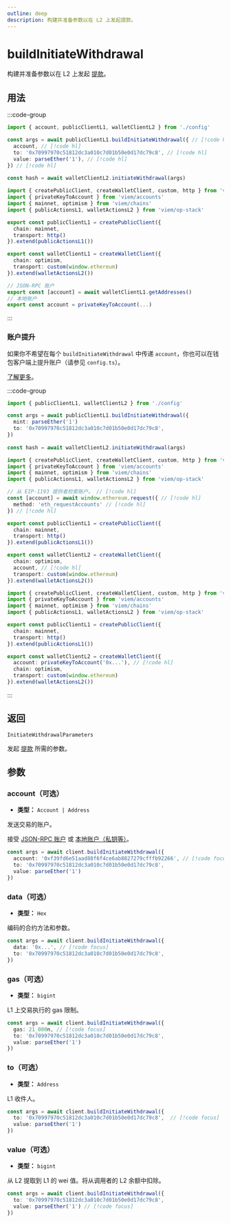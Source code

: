 ```yaml
---
outline: deep
description: 构建并准备参数以在 L2 上发起提款。
---
```


# buildInitiateWithdrawal

构建并准备参数以在 L2 上发起 [提款](https://community.optimism.io/docs/protocol/withdrawal-flow/#withdrawal-initiating-transaction)。

## 用法

:::code-group

```ts [example.ts]
import { account, publicClientL1, walletClientL2 } from './config'

const args = await publicClientL1.buildInitiateWithdrawal({ // [!code hl]
  account, // [!code hl]
  to: '0x70997970c51812dc3a010c7d01b50e0d17dc79c8', // [!code hl]
  value: parseEther('1'), // [!code hl]
}) // [!code hl]
 
const hash = await walletClientL2.initiateWithdrawal(args)
```

```ts [config.ts]
import { createPublicClient, createWalletClient, custom, http } from 'viem'
import { privateKeyToAccount } from 'viem/accounts'
import { mainnet, optimism } from 'viem/chains'
import { publicActionsL1, walletActionsL2 } from 'viem/op-stack'

export const publicClientL1 = createPublicClient({
  chain: mainnet,
  transport: http()
}).extend(publicActionsL1())

export const walletClientL1 = createWalletClient({
  chain: optimism,
  transport: custom(window.ethereum)
}).extend(walletActionsL2())

// JSON-RPC 账户
export const [account] = await walletClientL1.getAddresses()
// 本地账户
export const account = privateKeyToAccount(...)
```

:::


### 账户提升

如果你不希望在每个 `buildInitiateWithdrawal` 中传递 `account`，你也可以在钱包客户端上提升账户（请参见 `config.ts`）。

[了解更多](/docs/clients/wallet#account)。

:::code-group

```ts [example.ts]
import { publicClientL1, walletClientL2 } from './config'

const args = await publicClientL1.buildInitiateWithdrawal({
  mint: parseEther('1')
  to: '0x70997970c51812dc3a010c7d01b50e0d17dc79c8',
})
 
const hash = await walletClientL2.initiateWithdrawal(args)
```

```ts [config.ts (JSON-RPC 账户)]
import { createPublicClient, createWalletClient, custom, http } from 'viem'
import { privateKeyToAccount } from 'viem/accounts'
import { mainnet, optimism } from 'viem/chains'
import { publicActionsL1, walletActionsL2 } from 'viem/op-stack'

// 从 EIP-1193 提供者检索账户。 // [!code hl]
const [account] = await window.ethereum.request({ // [!code hl]
  method: 'eth_requestAccounts' // [!code hl]
}) // [!code hl]

export const publicClientL1 = createPublicClient({
  chain: mainnet,
  transport: http()
}).extend(publicActionsL1())

export const walletClientL2 = createWalletClient({
  chain: optimism,
  account, // [!code hl]
  transport: custom(window.ethereum)
}).extend(walletActionsL2())
```

```ts [config.ts (本地账户)]
import { createPublicClient, createWalletClient, custom, http } from 'viem'
import { privateKeyToAccount } from 'viem/accounts'
import { mainnet, optimism } from 'viem/chains'
import { publicActionsL1, walletActionsL2 } from 'viem/op-stack'

export const publicClientL1 = createPublicClient({
  chain: mainnet,
  transport: http()
}).extend(publicActionsL1())

export const walletClientL2 = createWalletClient({
  account: privateKeyToAccount('0x...'), // [!code hl]
  chain: optimism,
  transport: custom(window.ethereum)
}).extend(walletActionsL2())
```

:::

## 返回

`InitiateWithdrawalParameters`

发起 [提款](/op-stack/actions/initiateWithdrawal) 所需的参数。

## 参数

### account（可选）

- **类型：** `Account | Address`

发送交易的账户。

接受 [JSON-RPC 账户](/docs/clients/wallet#json-rpc-accounts) 或 [本地账户（私钥等）](/docs/clients/wallet#local-accounts-private-key-mnemonic-etc)。

```ts
const args = await client.buildInitiateWithdrawal({
  account: '0xf39fd6e51aad88f6f4ce6ab8827279cfffb92266', // [!code focus]
  to: '0x70997970c51812dc3a010c7d01b50e0d17dc79c8',
  value: parseEther('1')
})
```

### data（可选）

- **类型：** `Hex`

编码的合约方法和参数。

```ts
const args = await client.buildInitiateWithdrawal({
  data: '0x...', // [!code focus]
  to: '0x70997970c51812dc3a010c7d01b50e0d17dc79c8',
})
```

### gas（可选）

- **类型：** `bigint`

L1 上交易执行的 gas 限制。

```ts
const args = await client.buildInitiateWithdrawal({
  gas: 21_000n, // [!code focus]
  to: '0x70997970c51812dc3a010c7d01b50e0d17dc79c8',
  value: parseEther('1')
})
```

### to（可选）

- **类型：** `Address`

L1 收件人。

```ts
const args = await client.buildInitiateWithdrawal({
  to: '0x70997970c51812dc3a010c7d01b50e0d17dc79c8',  // [!code focus]
  value: parseEther('1')
})
```

### value（可选）

- **类型：** `bigint`

从 L2 提取到 L1 的 wei 值。将从调用者的 L2 余额中扣除。

```ts
const args = await client.buildInitiateWithdrawal({
  to: '0x70997970c51812dc3a010c7d01b50e0d17dc79c8', 
  value: parseEther('1') // [!code focus]
})
```